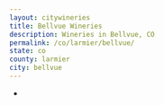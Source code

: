 ```yaml
---
layout: citywineries
title: Bellvue Wineries
description: Wineries in Bellvue, CO
permalink: /co/larmier/bellvue/
state: co
county: larmier
city: bellvue
---
```

-
